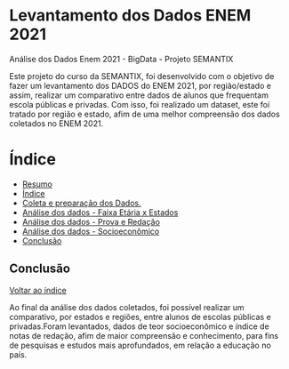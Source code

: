 #  <a name="title"> Levantamento dos Dados ENEM 2021 </a>
Análise dos Dados Enem 2021 - BigData - Projeto SEMANTIX

Este projeto do curso da SEMANTIX, foi desenvolvido com o objetivo de fazer um levantamento dos DADOS do ENEM 2021, por região/estado e assim, realizar um comparativo entre dados de alunos que frequentam escola públicas e privadas. Com isso, foi realizado um dataset, este foi tratado por região e estado, afim de uma melhor compreensão dos dados coletados no ENEM 2021.

#  <a name="indice">  Índice </a>

* [ Resumo ](#title)
* [ Índice ](#indice)
* [ Coleta e preparação dos Dados. ](#secao1)
* [ Análise dos dados - Faixa Etária x Estados ](#secao2)
* [ Análise dos dados - Prova e Redação ](#secao3)
* [ Análise dos dados - Socioeconômico ](#secao4)
* [ Conclusão ](#conclusao)

##  <a name="conclusao"> Conclusão </a>
[Voltar ao índice](#indice)

Ao final da análise dos dados coletados, foi possível realizar um comparativo, por estados e regiões, entre alunos de escolas públicas e privadas.Foram levantados, dados de teor socioeconômico e índice de notas de redação, afim de maior compreensão e conhecimento, para fins de pesquisas e estudos mais aprofundados, em relação a educação no país. 
